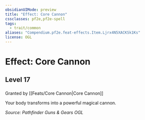```yaml
---
obsidianUIMode: preview
title: "Effect: Core Cannon"
cssclasses: pf2e,pf2e-spell
tags:
  - trait/common
aliases: "Compendium.pf2e.feat-effects.Item.Ljrx4N5XACKSk1Ks"
license: OGL
---
```

# Effect: Core Cannon
## Level 17
### 






Granted by [[Feats/Core Cannon|Core Cannon]]

Your body transforms into a powerful magical cannon.

*Source: Pathfinder Guns & Gears*
*OGL*